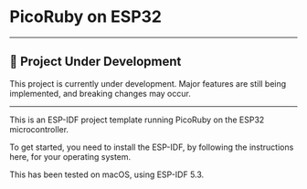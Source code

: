 # PicoRuby on ESP32

----

## 🚧 Project Under Development

This project is currently under development. Major features are still being implemented, and breaking changes may occur.

----

This is an ESP-IDF project template running PicoRuby on the ESP32 microcontroller.

To get started, you need to install the ESP-IDF, by following the instructions here, for your operating system.

This has been tested on macOS, using ESP-IDF 5.3.
